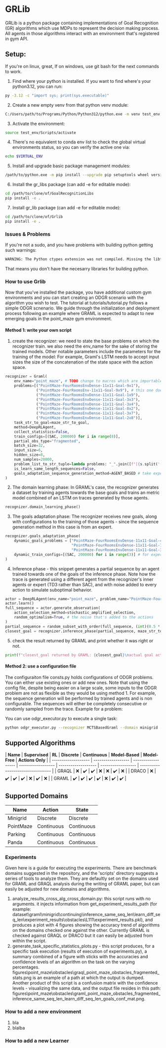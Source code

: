 # GRLib
GRLib is a python package containing implementations of Goal Recognition (GR) algorithms which use MDPs to represent the decision making process. All agents in those algorithms interact with an environment that's registered in gym API.
## Setup:
If you're on linux, great, If on windows, use git bash for the next commands to work.
1. Find where your python is installed. If you want to find where's your python3.12, you can run:
```sh
py -3.12 -c "import sys; print(sys.executable)"
```
2. Create a new empty venv from that python venv module:
```sh
C:/Users/path/to/Programs/Python/Python312/python.exe -m venv test_env
```
3. Activate the environment:
```sh
source test_env/Scripts/activate
```
4. There's no equivalent to conda env list to check the global virtual environments status, so you can verify the active one via:
```sh
echo $VIRTUAL_ENV
```
5. Install and upgrade basic package management modules:
```sh
/path/to/python.exe -m pip install --upgrade pip setuptools wheel versioneer
```
6. Install the gr_libs package (can add -e for editable mode):
```sh
cd /path/to/clone/of/GoalRecognitionLibs
pip install -e .
```
7. Install gr_lib package (can add -e for editable mode):
```sh
cd /path/to/clone/of/Grlib
pip install -e .
```


<!-- 1. Ensure you have python 3.11 installed.
If you have root permissions, simply use:
```sh
mkdir -p ~/.local/python3.11
dnf install python3.11 --prefix ~/.local/python3.11
echo 'export PATH=$HOME/.local/python3.11/bin:$PATH' >> ~/.bashrc
source ~/.bashrc
```
Else, use pyenv:
```sh
pyenv install 3.11.0
```
2. Create a new venv or use an existing 3.11 venv, and activate it. To create a new venv:
```sh
~/.pyenv/versions/3.11.0/bin/python -m venv graml_env
./Python-3.11.0/graml_env/bin/activate
```
If you're not a sudo, and you have problems with building python getting such warnings:
```sh
WARNING: The Python ctypes extension was not compiled. Missing the libffi lib?
```
That means you don't have the necesarry libraries for building python, and you probably can't change that since you're not a sudoer.
An alternative solution can be using a conda env:
```sh
conda create -n graml_env python=3.11
conda activate graml_env
```
3. Install GoalRecognitionLibs to get all needed dependencies:
```sh
git clone [GoalRecognitionLibs address]
cd GoalRecognitionLibs
pip install -e . # using the conda's pip of course
``` -->

### Issues & Problems ###
If you're not a sudo, and you have problems with building python getting such warnings:
```sh
WARNING: The Python ctypes extension was not compiled. Missing the libffi lib?
```
That means you don't have the necesarry libraries for building python.

### How to use Grlib ###
Now that you've installed the package, you have additional custom gym environments and you can start creating an ODGR scenario with the algorithm you wish to test.
The tutorial at tutorials/tutorial.py follows a simple ODGR scnenario. We guide through the initialization and deployment process following an example where GRAML is expected to adapt to new emerging goals in the point_maze gym environment.

#### Method 1: write your own script
1. create the recognizer: we need to state the base problems on which the recognizer train.
we also need the env_name for the sake of storing the trained models.
Other notable parameters include the parameters for the training of the model: For example, Graml's LSTM needs to accept input sizes the size of the concatenation of the state space with the action space.

```python
recognizer = Graml(
    env_name="point_maze", # TODO change to macros which are importable from some info or env module of enums.
    problems=[("PointMaze-FourRoomsEnvDense-11x11-Goal-9x1"),
              ("PointMaze-FourRoomsEnv-11x11-Goal-9x9"), # this one doesn't work with dense rewards because of encountering local minima
              ("PointMaze-FourRoomsEnvDense-11x11-Goal-1x9"),
              ("PointMaze-FourRoomsEnvDense-11x11-Goal-3x3"),
              ("PointMaze-FourRoomsEnvDense-11x11-Goal-3x4"),
              ("PointMaze-FourRoomsEnvDense-11x11-Goal-8x2"),
              ("PointMaze-FourRoomsEnvDense-11x11-Goal-3x7"),
              ("PointMaze-FourRoomsEnvDense-11x11-Goal-2x8")],
    task_str_to_goal=maze_str_to_goal,
    method=DeepRLAgent,
    collect_statistics=False,
    train_configs=[(SAC, 200000) for i in range(8)],
    partial_obs_type="fragmented",
    batch_size=32,
    input_size=6,
    hidden_size=8,
    num_samples=20000,
    problem_list_to_str_tuple=lambda problems: "_".join([f"[{s.split('-')[-1]}]" for s in problems]),
    is_learn_same_length_sequences=False,
    goals_adaptation_sequence_generation_method=AGENT_BASED # take expert samples in goals adaptation phase
)
```

2. The domain learning phase: In GRAML's case, the recognizer generates a dataset by training agents towards the base goals and trains an metric model combined of an LSTM on traces generated by those agents.

```python
recognizer.domain_learning_phase()
```
3. The goals adaptation phase: The recognizer receives new goals, along with configurations to the training of those agents - since the sequence generation method in this case is from an expert.
```python
recognizer.goals_adaptation_phase(
    dynamic_goals_problems = ["PointMaze-FourRoomsEnvDense-11x11-Goal-4x4",
                              "PointMaze-FourRoomsEnvDense-11x11-Goal-7x3",
                              "PointMaze-FourRoomsEnvDense-11x11-Goal-3x7"],
    dynamic_train_configs=[(SAC, 200000) for i in range(3)] # for expert sequence generation
)
```
4. Inference phase - this snippet generates a partial sequence by an agent trained towards one of the goals of the inference phase. Note how the trace is generated using a different agent from the recognizer's inner agents or expert (TD3 rather than SAC), and with noise added to every action to simulate suboptimal behavior.
```python
actor = DeepRLAgent(env_name="point_maze", problem_name="PointMaze-FourRoomsEnvDense-11x11-Goal-4x4", algorithm=TD3, num_timesteps=200000)
actor.learn()
full_sequence = actor.generate_observation(
    action_selection_method=stochastic_amplified_selection,
    random_optimalism=True, # the noise that's added to the actions
)
partial_sequence = random_subset_with_order(full_sequence, (int)(0.5 * len(full_sequence)), is_fragmented="fragmented")
closest_goal = recognizer.inference_phase(partial_sequence, maze_str_to_goal("PointMaze-FourRoomsEnvDense-11x11-Goal-4x4"), 0.5)
```
5. check the result returned by GRAML and print whether it was right or not.
```python
print(f"closest_goal returned by GRAML: {closest_goal}\nactual goal actor aimed towards: (4, 4)")
```

#### Method 2: use a configuration file
The configuraiton file consts.py holds configurations of ODGR problems.
You can either use existing ones or add new ones.
Note that using the config file, despite being easier on a large scale, some inputs to the ODGR problem are not as flexible as they would be using method 1.
For example, the sequence generation will be performed by trained agents and is non configurable. The sequences will either be completely consecutive or randomly sampled from the trace.
Example for a problem:

You can use odgr_executor.py to execute a single task:
```sh
python odgr_executor.py --recognizer MCTSBasedGraml --domain minigrid --task L1 --minigrid_env MinigridSimple
```


## Supported Algorithms

| **Name**         | **Supervised**      | **RL**          | **Discrete**     | **Continuous** | **Model-Based**  | **Model-Free** | **Actions Only** |
| ------------------- | ------------------ | ------------------ | ------------------ | ------------------- | ------------------ | --------------------------------- |
| GRAQL   | :x: | :heavy_check_mark: | :heavy_check_mark: | :x: | :x: | :heavy_check_mark: | :x: |
| DRACO   | :x: | :heavy_check_mark: | :heavy_check_mark: | :heavy_check_mark: | :x: | :heavy_check_mark: | :x: |
| GRAML   | :heavy_check_mark: | :heavy_check_mark: | :heavy_check_mark: | :heavy_check_mark: | :x: | :heavy_check_mark: | :heavy_check_mark: |

## Supported Domains

| **Name**         | **Action**      | **State**          |
| ------------------- | ------------------ | ------------------ |
| Minigrid   | Discrete | Discrete |
|  PointMaze  | Continuous | Continuous |
| Parking   | Continuous | Continuous |
| Panda   | Continuous | Continuous |

### Experiments
Given here is a guide for executing the experiments. There are benchmark domains suggested in the repository, and the 'scripts' directory suggests a series of tools to analyze them. They are defaultly set on the domains used for GRAML and GRAQL analysis during the writing of GRAML paper, but can easily be adjusted for new domains and algorithms.
1. analyze_results_cross_alg_cross_domain.py: this script runs with no arguments. it injects information from get_experiment_results_path (for example: dataset\graml\minigrid\continuing\inference_same_seq_len\learn_diff_seq_len\experiment_results\obstacles\L111\experiment_results.pkl), and produces a plot with 4 figures showing the accuracy trend of algorithms on the domains checked one against the other. Currently GRAML is checked against GRAQL or DRACO but it can easily be adjusted from within the script.
2. generate_task_specific_statistics_plots.py - this script produces, for a specific task execution (results of execution of experiments.py), a summary combined of a figure with sticks with the accuracies and confidence levels of an algorithm on the task on the varying percentages. figures\point_maze\obstacles\graql_point_maze_obstacles_fragmented_stats.png is an example of a path at which the output is dumped. Another product of this script is a confusion matrix with the confidence levels - visualizing the same data, and the output file resides in this path: figures\point_maze\obstacles\graml_point_maze_obstacles_fragmented_inference_same_seq_len_learn_diff_seq_len_goals_conf_mat.png.

### How to add a new environment
1. bla
2. blalba

### How to add a new Learner
